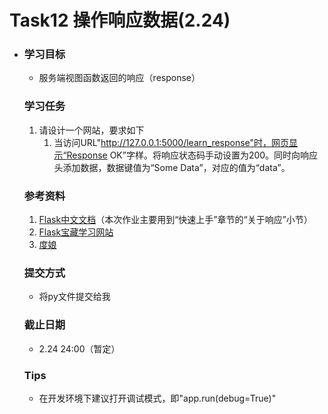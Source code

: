 # Task12 操作响应数据(2.24)

- ### 学习目标

  - 服务端视图函数返回的响应（response）

  

  ### 学习任务

  1. 请设计一个网站，要求如下
     1. 当访问URL"http://127.0.0.1:5000/learn_response"时，网页显示“Response OK”字样。将响应状态码手动设置为200。同时向响应头添加数据，数据键值为“Some Data”，对应的值为“data”。

  

  ### 参考资料

  1. [Flask中文文档](https://dormousehole.readthedocs.io/en/latest/)（本次作业主要用到“快速上手”章节的“关于响应”小节）
  2. [Flask宝藏学习网站](http://www.pythondoc.com/)
  3. [度娘](https://baidu.com)

  

  ### 提交方式

  - 将py文件提交给我

  

  ### 截止日期

  - 2.24 24:00（暂定）

  

  ### Tips

  - 在开发环境下建议打开调试模式，即"app.run(debug=True)"

